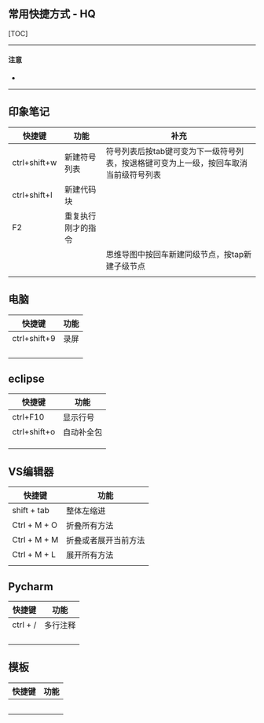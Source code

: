 ## 常用快捷方式 - HQ

[TOC]

------

#### 注意

- 

------

## 印象笔记

| 快捷键       | 功能               | 补充                                                         |
| ------------ | ------------------ | ------------------------------------------------------------ |
| ctrl+shift+w | 新建符号列表       | 符号列表后按tab键可变为下一级符号列表，按退格键可变为上一级，按回车取消当前级符号列表 |
| ctrl+shift+l | 新建代码块         |                                                              |
| F2           | 重复执行刚才的指令 |                                                              |
|              |                    | 思维导图中按回车新建同级节点，按tap新建子级节点              |
|              |                    |                                                              |



## 电脑

| 快捷键       | 功能 |
| ------------ | ---- |
| ctrl+shift+9 | 录屏 |
|              |      |
|              |      |
|              |      |
|              |      |



## eclipse

| 快捷键       | 功能       |
| ------------ | ---------- |
| ctrl+F10     | 显示行号   |
| ctrl+shift+o | 自动补全包 |
|              |            |
|              |            |
|              |            |



## VS编辑器

| 快捷键       | 功能                 |
| ------------ | -------------------- |
| shift + tab  | 整体左缩进           |
| Ctrl + M + O | 折叠所有方法         |
| Ctrl + M + M | 折叠或者展开当前方法 |
| Ctrl + M + L | 展开所有方法         |
|              |                      |



## Pycharm

| 快捷键   | 功能     |
| -------- | -------- |
| ctrl + / | 多行注释 |
|          |          |
|          |          |
|          |          |
|          |          |



## 模板

| 快捷键 | 功能 |
| ------ | ---- |
|        |      |
|        |      |
|        |      |
|        |      |
|        |      |





















































































































































